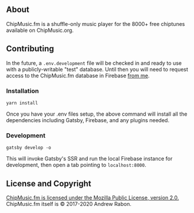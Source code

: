 ## About

ChipMusic.fm is a shuffle-only music player for the 8000+ free chiptunes available on ChipMusic.org.

## Contributing

In the future, a `.env.development` file will be checked in and ready to use with a
publicly-writable "test" database. Until then you will need to request access to the ChipMusic.fm
database in Firebase [from me](mailto:andrewrabon@gmail.com).

### Installation

```
yarn install
```

Once you have your .env files setup, the above command will install all the dependencies including
Gatsby, Firebase, and any plugins needed.

### Development

```
gatsby develop -o
```

This will invoke Gatsby's SSR and run the local Firebase instance for development, then open a tab
pointing to `localhost:8000`.

## License and Copyright

[ChipMusic.fm is licensed under the Mozilla Public License, version 2.0.](https://github.com/andrewrabon/chipmusic-fm/blob/master/LICENSE) ChipMusic.fm itself is © 2017-2020 Andrew Rabon.
